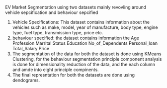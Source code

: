 EV Market Segmentation using two datasets mainly revovling around vehicle sepcification and behaviour sepcified 
1. Vehicle Specifications: This dataset contains information about the vehicles such as make, model, year of manufacture, body type, engine type, fuel type, transmission type, price etc.
2. behaviour specified: the dataset contains information the Age	Profession	Marrital Status	Education No_of_Dependents	Personal_loan	Total_Salary	Price
3. The segmentation of the data for both the dataset is done using KMeans Clustering, for the behaviour segmentation principle component analysis is done for dimensionality reduction of the data, and the each column and amde into eight principle compinents.
4. The final represntation for both the datasets are done using dendograms.
